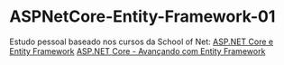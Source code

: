 # ASPNetCore-Entity-Framework-01

Estudo pessoal baseado nos cursos da School of Net:
[ASP.NET Core e Entity Framework](https://www.schoolofnet.com/curso/aspnet/dotnet-core/aspnet-core-e-entity-framework/)
[ASP.NET Core - Avançando com Entity Framework](https://www.schoolofnet.com/curso/aspnet/dotnet-core/aspnet-core-avancando-com-entity-framework/)
